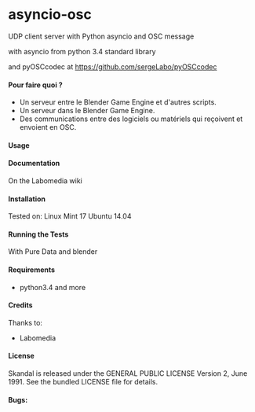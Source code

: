 asyncio-osc
===========

UDP client server with Python asyncio and OSC message

with asyncio from python 3.4 standard library

and pyOSCcodec at https://github.com/sergeLabo/pyOSCcodec

#### Pour faire quoi ?

* Un serveur entre le Blender Game Engine et d'autres scripts.
* Un serveur dans le Blender Game Engine.
* Des communications entre des logiciels ou matériels qui reçoivent et envoient en OSC.


#### Usage


#### Documentation
On the Labomedia wiki


#### Installation
Tested on:
    Linux Mint 17
    Ubuntu 14.04


#### Running the Tests

With Pure Data and blender


#### Requirements

* python3.4 and more


#### Credits
Thanks to:
* Labomedia


#### License
Skandal is released under the GENERAL PUBLIC LICENSE Version 2, June 1991.
See the bundled LICENSE file for details.


#### Bugs:


